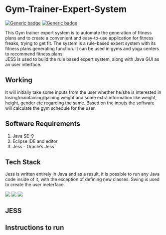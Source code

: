 # Gym-Trainer-Expert-System

[![Generic badge](https://img.shields.io/badge/ARTIFICIAL-INTELLIGENCE-green)](https://shields.io/)
[![Generic badge](https://img.shields.io/badge/EXPERT-SYSTEM-green)](https://shields.io/)

This Gym trainer expert system is to automate the generation of fitness plans and to create a convenient and easy-to-use application for fitness freaks, trying to get fit. The system is a rule-based expert system with its fitness plans generating function. It can be used in gyms and yoga centers to recommend fitness plans.<br/>
JESS is used to build the rule based expert system, along with Java GUI as an user interface.

## Working

It will initially take some inputs from the user whether he/she is interested in losing/maintaining/gaining weight and some extra information like weight, height, gender etc regarding the same. Based on the inputs the software will calculate the gym schedule for the user.

## Software Requirements

1) Java SE-9<br/>
2) Eclipse IDE and editor<br/>
3) Jess - Oracle’s Jess<br/>


## Tech Stack

Jess is written entirely in Java and as a result, it is possible to run any Java code inside of it, with the exception of defining new classes. Swing is used to create the user ineterface. 

![](https://img.shields.io/badge/Language-JESS-blue)
![](https://img.shields.io/badge/Language-Java-blue)
![](https://img.shields.io/badge/Language-Swing-blue)

## JESS

## Instructions to run
